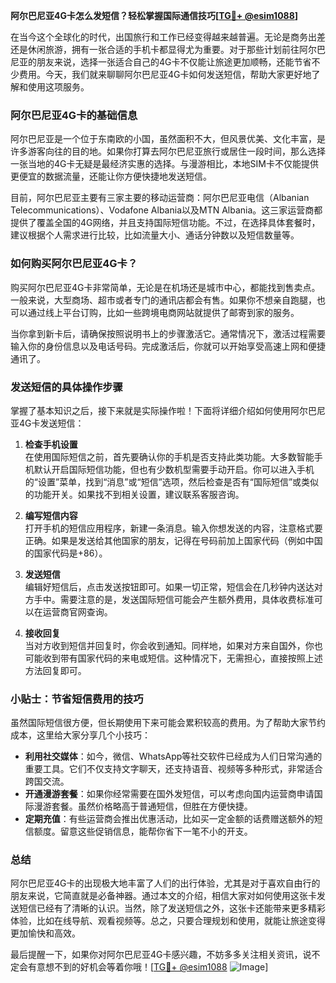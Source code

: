 **阿尔巴尼亚4G卡怎么发短信？轻松掌握国际通信技巧[[TG💪+ @esim1088](https://t.me/s/esim1088)]**

在当今这个全球化的时代，出国旅行和工作已经变得越来越普遍。无论是商务出差还是休闲旅游，拥有一张合适的手机卡都显得尤为重要。对于那些计划前往阿尔巴尼亚的朋友来说，选择一张适合自己的4G卡不仅能让旅途更加顺畅，还能节省不少费用。今天，我们就来聊聊阿尔巴尼亚4G卡如何发送短信，帮助大家更好地了解和使用这项服务。

### 阿尔巴尼亚4G卡的基础信息

阿尔巴尼亚是一个位于东南欧的小国，虽然面积不大，但风景优美、文化丰富，是许多游客向往的目的地。如果你打算去阿尔巴尼亚旅行或居住一段时间，那么选择一张当地的4G卡无疑是最经济实惠的选择。与漫游相比，本地SIM卡不仅能提供更便宜的数据流量，还能让你方便快捷地发送短信。

目前，阿尔巴尼亚主要有三家主要的移动运营商：阿尔巴尼亚电信（Albanian Telecommunications）、Vodafone Albania以及MTN Albania。这三家运营商都提供了覆盖全国的4G网络，并且支持国际短信功能。不过，在选择具体套餐时，建议根据个人需求进行比较，比如流量大小、通话分钟数以及短信数量等。

### 如何购买阿尔巴尼亚4G卡？

购买阿尔巴尼亚4G卡非常简单，无论是在机场还是城市中心，都能找到售卖点。一般来说，大型商场、超市或者专门的通讯店都会有售。如果你不想亲自跑腿，也可以通过线上平台订购，比如一些跨境电商网站就提供了邮寄到家的服务。

当你拿到新卡后，请确保按照说明书上的步骤激活它。通常情况下，激活过程需要输入你的身份信息以及电话号码。完成激活后，你就可以开始享受高速上网和便捷通讯了。

### 发送短信的具体操作步骤

掌握了基本知识之后，接下来就是实际操作啦！下面将详细介绍如何使用阿尔巴尼亚4G卡发送短信：

1. **检查手机设置**  
   在使用国际短信之前，首先要确认你的手机是否支持此类功能。大多数智能手机默认开启国际短信功能，但也有少数机型需要手动开启。你可以进入手机的“设置”菜单，找到“消息”或“短信”选项，然后检查是否有“国际短信”或类似的功能开关。如果找不到相关设置，建议联系客服咨询。

2. **编写短信内容**  
   打开手机的短信应用程序，新建一条消息。输入你想发送的内容，注意格式要正确。如果是发送给其他国家的朋友，记得在号码前加上国家代码（例如中国的国家代码是+86）。

3. **发送短信**  
   编辑好短信后，点击发送按钮即可。如果一切正常，短信会在几秒钟内送达对方手中。需要注意的是，发送国际短信可能会产生额外费用，具体收费标准可以在运营商官网查询。

4. **接收回复**  
   当对方收到短信并回复时，你会收到通知。同样地，如果对方来自国外，你也可能收到带有国家代码的来电或短信。这种情况下，无需担心，直接按照上述方法回复即可。

### 小贴士：节省短信费用的技巧

虽然国际短信很方便，但长期使用下来可能会累积较高的费用。为了帮助大家节约成本，这里给大家分享几个小技巧：

- **利用社交媒体**：如今，微信、WhatsApp等社交软件已经成为人们日常沟通的重要工具。它们不仅支持文字聊天，还支持语音、视频等多种形式，非常适合跨国交流。
- **开通漫游套餐**：如果你经常需要在国外发短信，可以考虑向国内运营商申请国际漫游套餐。虽然价格略高于普通短信，但胜在方便快捷。
- **定期充值**：有些运营商会推出优惠活动，比如买一定金额的话费赠送额外的短信额度。留意这些促销信息，能帮你省下一笔不小的开支。

### 总结

阿尔巴尼亚4G卡的出现极大地丰富了人们的出行体验，尤其是对于喜欢自由行的朋友来说，它简直就是必备神器。通过本文的介绍，相信大家对如何使用这张卡发送短信已经有了清晰的认识。当然，除了发送短信之外，这张卡还能带来更多精彩体验，比如在线导航、观看视频等。总之，只要合理规划和使用，就能让旅途变得更加愉快和高效。

最后提醒一下，如果你对阿尔巴尼亚4G卡感兴趣，不妨多多关注相关资讯，说不定会有意想不到的好机会等着你哦！[[TG💪+ @esim1088](https://t.me/s/esim1088) ![Image](https://i.postimg.cc/4NQfJmqS/Snipaste-2025-05-13-00-14-12.png)]